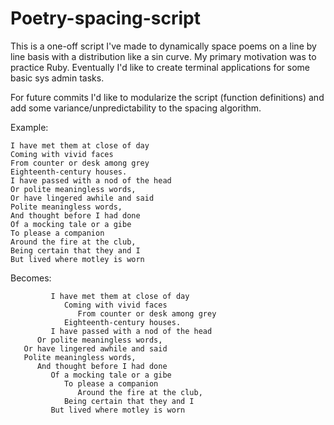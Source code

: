 # Poetry-spacing-script
This is a one-off script I've made to dynamically space poems on a line by line basis with a distribution like a sin curve. My primary motivation was to practice Ruby. Eventually I'd like to create terminal applications for some basic sys admin tasks.

For future commits I'd like to modularize the script (function definitions) and add some variance/unpredictability to the spacing algorithm.

Example:
```
I have met them at close of day
Coming with vivid faces
From counter or desk among grey   
Eighteenth-century houses.
I have passed with a nod of the head   
Or polite meaningless words,   
Or have lingered awhile and said
Polite meaningless words,
And thought before I had done
Of a mocking tale or a gibe
To please a companion
Around the fire at the club,   
Being certain that they and I
But lived where motley is worn
```
Becomes:

```
         I have met them at close of day
            Coming with vivid faces
               From counter or desk among grey   
            Eighteenth-century houses.
         I have passed with a nod of the head   
      Or polite meaningless words,   
   Or have lingered awhile and said
   Polite meaningless words,
      And thought before I had done
         Of a mocking tale or a gibe
            To please a companion
               Around the fire at the club,   
            Being certain that they and I
         But lived where motley is worn
```

